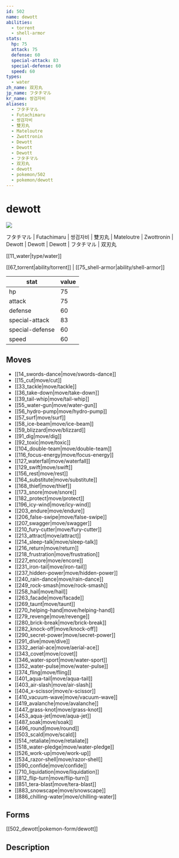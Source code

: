 ```yaml
---
id: 502
name: dewott
abilities:
  - torrent
  - shell-armor
stats:
  hp: 75
  attack: 75
  defense: 60
  special-attack: 83
  special-defense: 60
  speed: 60
types:
  - water
zh_name: 双刃丸
jp_name: フタチマル
kr_name: 쌍검자비
aliases:
  - フタチマル
  - Futachimaru
  - 쌍검자비
  - 雙刃丸
  - Mateloutre
  - Zwottronin
  - Dewott
  - Dewott
  - Dewott
  - フタチマル
  - 双刃丸
  - dewott
  - pokemon/502
  - pokemon/dewott
---
```

# dewott

![](https://raw.githubusercontent.com/PokeAPI/sprites/master/sprites/pokemon/502.png)

フタチマル | Futachimaru | 쌍검자비 | 雙刃丸 | Mateloutre | Zwottronin | Dewott | Dewott | Dewott | フタチマル | 双刃丸

[[11_water|type/water]]

[[67_torrent|ability/torrent]] | [[75_shell-armor|ability/shell-armor]]

|stat|value|
|---|---|
|hp|75|
|attack|75|
|defense|60|
|special-attack|83|
|special-defense|60|
|speed|60|


## Moves

- [[14_swords-dance|move/swords-dance]]
- [[15_cut|move/cut]]
- [[33_tackle|move/tackle]]
- [[36_take-down|move/take-down]]
- [[39_tail-whip|move/tail-whip]]
- [[55_water-gun|move/water-gun]]
- [[56_hydro-pump|move/hydro-pump]]
- [[57_surf|move/surf]]
- [[58_ice-beam|move/ice-beam]]
- [[59_blizzard|move/blizzard]]
- [[91_dig|move/dig]]
- [[92_toxic|move/toxic]]
- [[104_double-team|move/double-team]]
- [[116_focus-energy|move/focus-energy]]
- [[127_waterfall|move/waterfall]]
- [[129_swift|move/swift]]
- [[156_rest|move/rest]]
- [[164_substitute|move/substitute]]
- [[168_thief|move/thief]]
- [[173_snore|move/snore]]
- [[182_protect|move/protect]]
- [[196_icy-wind|move/icy-wind]]
- [[203_endure|move/endure]]
- [[206_false-swipe|move/false-swipe]]
- [[207_swagger|move/swagger]]
- [[210_fury-cutter|move/fury-cutter]]
- [[213_attract|move/attract]]
- [[214_sleep-talk|move/sleep-talk]]
- [[216_return|move/return]]
- [[218_frustration|move/frustration]]
- [[227_encore|move/encore]]
- [[231_iron-tail|move/iron-tail]]
- [[237_hidden-power|move/hidden-power]]
- [[240_rain-dance|move/rain-dance]]
- [[249_rock-smash|move/rock-smash]]
- [[258_hail|move/hail]]
- [[263_facade|move/facade]]
- [[269_taunt|move/taunt]]
- [[270_helping-hand|move/helping-hand]]
- [[279_revenge|move/revenge]]
- [[280_brick-break|move/brick-break]]
- [[282_knock-off|move/knock-off]]
- [[290_secret-power|move/secret-power]]
- [[291_dive|move/dive]]
- [[332_aerial-ace|move/aerial-ace]]
- [[343_covet|move/covet]]
- [[346_water-sport|move/water-sport]]
- [[352_water-pulse|move/water-pulse]]
- [[374_fling|move/fling]]
- [[401_aqua-tail|move/aqua-tail]]
- [[403_air-slash|move/air-slash]]
- [[404_x-scissor|move/x-scissor]]
- [[410_vacuum-wave|move/vacuum-wave]]
- [[419_avalanche|move/avalanche]]
- [[447_grass-knot|move/grass-knot]]
- [[453_aqua-jet|move/aqua-jet]]
- [[487_soak|move/soak]]
- [[496_round|move/round]]
- [[503_scald|move/scald]]
- [[514_retaliate|move/retaliate]]
- [[518_water-pledge|move/water-pledge]]
- [[526_work-up|move/work-up]]
- [[534_razor-shell|move/razor-shell]]
- [[590_confide|move/confide]]
- [[710_liquidation|move/liquidation]]
- [[812_flip-turn|move/flip-turn]]
- [[851_tera-blast|move/tera-blast]]
- [[883_snowscape|move/snowscape]]
- [[886_chilling-water|move/chilling-water]]

## Forms



[[502_dewott|pokemon-form/dewott]]

## Description



